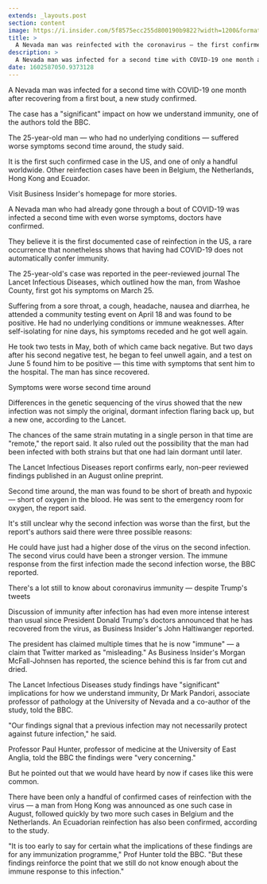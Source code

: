 ```yaml
--- 
extends: _layouts.post 
section: content 
image: https://i.insider.com/5f8575ecc255d800190b9822?width=1200&format=jpeg 
title: > 
  A Nevada man was reinfected with the coronavirus — the first confirmed case in the US — and the second time was worse 
description: > 
  A Nevada man was infected for a second time with COVID-19 one month after recovering from a first bout, a new study confirmed.The 25-year-old man — who had no underlying conditions — suffered worse symptoms second time around, the study said.A Nevada man who had already gone through a bout of COVID-19 was infected a second time with even worse symptoms, doctors have confirmed.It's still unclear why the second infection was worse than the first, but the report's authors said there were three possible reasons:He could have just had a higher dose of the virus on the second infection.The immune response from the first infection made the second infection worse, the BBC reported. 
date: 1602587050.9373128 
--- 
```

A Nevada man was infected for a second time with COVID-19 one month after recovering from a first bout, a new study confirmed.

The case has a "significant" impact on how we understand immunity, one of the authors told the BBC.

The 25-year-old man — who had no underlying conditions — suffered worse symptoms second time around, the study said.

It is the first such confirmed case in the US, and one of only a handful worldwide. Other reinfection cases have been in Belgium, the Netherlands, Hong Kong and Ecuador.

Visit Business Insider's homepage for more stories.

A Nevada man who had already gone through a bout of COVID-19 was infected a second time with even worse symptoms, doctors have confirmed.

They believe it is the first documented case of reinfection in the US, a rare occurrence that nonetheless shows that having had COVID-19 does not automatically confer immunity.

The 25-year-old's case was reported in the peer-reviewed journal The Lancet Infectious Diseases, which outlined how the man, from Washoe County, first got his symptoms on March 25.

Suffering from a sore throat, a cough, headache, nausea and diarrhea, he attended a community testing event on April 18 and was found to be positive. He had no underlying conditions or immune weaknesses. After self-isolating for nine days, his symptoms receded and he got well again.

He took two tests in May, both of which came back negative. But two days after his second negative test, he began to feel unwell again, and a test on June 5 found him to be positive — this time with symptoms that sent him to the hospital. The man has since recovered.

Symptoms were worse second time around

Differences in the genetic sequencing of the virus showed that the new infection was not simply the original, dormant infection flaring back up, but a new one, according to the Lancet.

The chances of the same strain mutating in a single person in that time are "remote," the report said. It also ruled out the possibility that the man had been infected with both strains but that one had lain dormant until later.

The Lancet Infectious Diseases report confirms early, non-peer reviewed findings published in an August online preprint.

Second time around, the man was found to be short of breath and hypoxic — short of oxygen in the blood. He was sent to the emergency room for oxygen, the report said.

It's still unclear why the second infection was worse than the first, but the report's authors said there were three possible reasons:

He could have just had a higher dose of the virus on the second infection. The second virus could have been a stronger version. The immune response from the first infection made the second infection worse, the BBC reported.

There's a lot still to know about coronavirus immunity — despite Trump's tweets

Discussion of immunity after infection has had even more intense interest than usual since President Donald Trump's doctors announced that he has recovered from the virus, as Business Insider's John Haltiwanger reported.

The president has claimed multiple times that he is now "immune" — a claim that Twitter marked as "misleading." As Business Insider's Morgan McFall-Johnsen has reported, the science behind this is far from cut and dried.

The Lancet Infectious Diseases study findings have "significant" implications for how we understand immunity, Dr Mark Pandori, associate professor of pathology at the University of Nevada and a co-author of the study, told the BBC.

"Our findings signal that a previous infection may not necessarily protect against future infection," he said.

Professor Paul Hunter, professor of medicine at the University of East Anglia, told the BBC the findings were "very concerning."

But he pointed out that we would have heard by now if cases like this were common.

There have been only a handful of confirmed cases of reinfection with the virus — a man from Hong Kong was announced as one such case in August, followed quickly by two more such cases in Belgium and the Netherlands. An Ecuadorian reinfection has also been confirmed, according to the study.

"It is too early to say for certain what the implications of these findings are for any immunization programme," Prof Hunter told the BBC. "But these findings reinforce the point that we still do not know enough about the immune response to this infection."